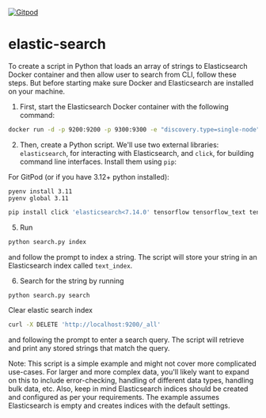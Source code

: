 [![Gitpod](https://img.shields.io/badge/Gitpod-ready--to--code-blue?logo=gitpod)](https://gitpod.io/#https://github.com/konard/elastic-search)

# elastic-search

To create a script in Python that loads an array of strings to Elasticsearch Docker container and then allow user to search from CLI, follow these steps. But before starting make sure Docker and Elasticsearch are installed on your machine.  

1. First, start the Elasticsearch Docker container with the following command: 

```bash
docker run -d -p 9200:9200 -p 9300:9300 -e "discovery.type=single-node" docker.elastic.co/elasticsearch/elasticsearch:7.13.1
```

2. Then, create a Python script. We'll use two external libraries: `elasticsearch`, for interacting with Elasticsearch, and `click`, for building command line interfaces. Install them using `pip`:

For GitPod (or if you have 3.12+ python installed):
```
pyenv install 3.11
pyenv global 3.11
```

```bash
pip install click 'elasticsearch<7.14.0' tensorflow tensorflow_text tensorflow_hub
```

5. Run

```bash
python search.py index
```

and follow the prompt to index a string. The script will store your string in an Elasticsearch index called `text_index`.

6. Search for the string by running

```bash
python search.py search
```

Clear elastic search index

```bash
curl -X DELETE 'http://localhost:9200/_all'
```

and following the prompt to enter a search query. The script will retrieve and print any stored strings that match the query.

Note: This script is a simple example and might not cover more complicated use-cases. For larger and more complex data, you'll likely want to expand on this to include error-checking, handling of different data types, handling bulk data, etc. Also, keep in mind Elasticsearch indices should be created and configured as per your requirements. The example assumes Elasticsearch is empty and creates indices with the default settings.
